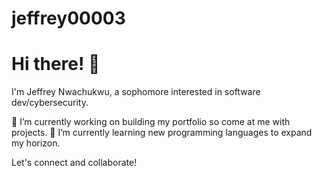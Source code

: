 # jeffrey00003
# Hi there! 👋

I'm Jeffrey Nwachukwu, a sophomore interested in software dev/cybersecurity. 

🔭 I’m currently working on building my portfolio so come  at me with projects.
🌱 I’m currently learning new programming languages to expand my horizon.

Let's connect and collaborate!
